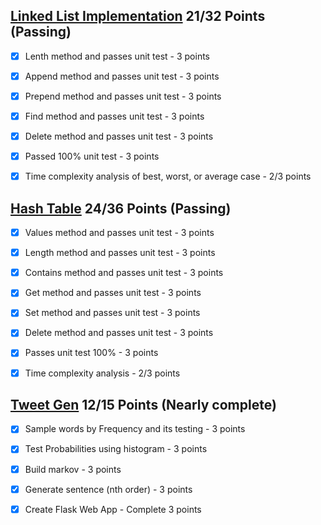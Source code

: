 ## [Linked List Implementation](https://github.com/jakeTran42/CS-1.2-Data-Structure-Intro/blob/master/Code/linkedlist.py) 21/32 Points (Passing)

* [x] Lenth method and passes unit test - 3 points

* [x] Append method and passes unit test - 3 points

* [x] Prepend method and passes unit test - 3 points

* [x] Find method and passes unit test - 3 points

* [x] Delete method and passes unit test - 3 points

* [x] Passed 100% unit test - 3 points

* [x] Time complexity analysis of best, worst, or average case - 2/3 points

## [Hash Table](https://github.com/jakeTran42/CS-1.2-Data-Structure-Intro/blob/master/Code/hashtable.py) 24/36 Points (Passing)

* [x] Values method and passes unit test - 3 points

* [x] Length method and passes unit test - 3 points

* [x] Contains method and passes unit test - 3 points

* [x] Get method and passes unit test - 3 points

* [x] Set method and passes unit test - 3 points

* [x] Delete method and passes unit test - 3 points

* [x] Passes unit test 100% - 3 points

* [x] Time complexity analysis - 2/3 points

## [Tweet Gen](https://github.com/jakeTran42/CS-1.2-Data-Structure-Intro/tree/master/src) 12/15 Points (Nearly complete)

* [x] Sample words by Frequency and its testing - 3 points

* [x] Test Probabilities using histogram - 3 points

* [x] Build markov - 3 points

* [x] Generate sentence (nth order) - 3 points

* [x] Create Flask Web App - Complete 3 points